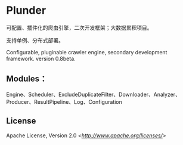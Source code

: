 # Plunder

可配置、插件化的爬虫引擎，二次开发框架；大数据累积项目。

支持单例、分布式部署。

Configurable, pluginable crawler engine, secondary development framework. version 0.8beta.

## Modules：

Engine、Scheduler、ExcludeDuplicateFilter、Downloader、Analyzer、Producer、ResultPipeline、Log、Configuration

## License

Apache License, Version 2.0
_&lt;<http://www.apache.org/licenses/>&gt;_
